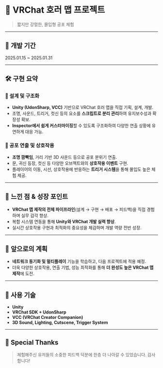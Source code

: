 # 👻 VRChat 호러 맵 프로젝트

> 짧지만 강렬한, 몰입형 공포 체험

---

## 📅 개발 기간

2025.01.15 ~ 2025.01.31

---

## 🛠️ 구현 요약

### 🧱 설계 및 구조화

- **Unity (UdonSharp, VCC)** 기반으로 VRChat 호러 맵을 직접 기획, 설계, 개발.
- 조명, 사운드, 트리거, 컷신 등의 요소를 **스크립트로 분리 관리**하여 유지보수성과 확장성 확보.
- **Inspector에서 쉽게 커스터마이징**할 수 있도록 구조화하여 다양한 연출 상황에 유연하게 대응 가능.

### 👻 공포 연출 및 상호작용

- **조명 깜빡임**, 거리 기반 3D 사운드 등으로 공포 분위기 연출.
- 문, 귀신 등장, 컷신 등 다양한 오브젝트와의 **상호작용 이벤트** 구현.
- 플레이어의 이동, 시선, 상호작용에 반응하는 **트리거 시스템**을 통해 몰입도 높은 체험 제공.

---

## 🌱 느낀 점 & 성장 포인트

- **VRChat 맵 제작의 전체 파이프라인**(설계 → 구현 → 배포 → 피드백)을 직접 경험하며 실무 감각 향상.
- 복합 시스템 연동을 통해 **Unity와 VRChat 개발 실력 향상**.
- 실시간 상호작용 구현과 최적화의 중요성을 체감하며 개발 역량 전반 성장.

---

## 🔮 앞으로의 계획

- **네트워크 동기화 및 멀티플레이** 기능을 학습하고, 다음 프로젝트에 적용 예정.
- 더욱 다양한 상호작용, 연출 기법, 성능 최적화를 통해 **더 완성도 높은 VRChat 맵 제작**에 도전.

---

## 📌 사용 기술

- **Unity**
- **VRChat SDK + UdonSharp**
- **VCC (VRChat Creator Companion)**
- **3D Sound, Lighting, Cutscene, Trigger System**

---

## 🙌 Special Thanks

> 체험해주신 유저들의 소중한 피드백 덕분에 한층 더 나아갈 수 있었습니다. 감사합니다!
